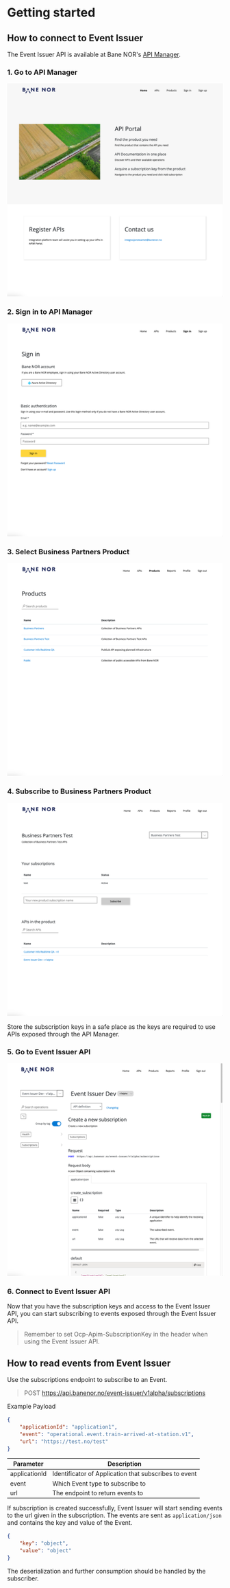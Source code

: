 # Getting started

## How to connect to Event Issuer

The Event Issuer API is available at Bane NOR's [API Manager](https://api-portal.banenor.no/).
### 1. Go to API Manager
![API Manager landing page](../img/how-to-connect-to-event-issuer/how-to-connect-to-event-issuer-1.png)
### 2. Sign in to API Manager
![API Manager login page](../img/how-to-connect-to-event-issuer/how-to-connect-to-event-issuer-2.png)
### 3. Select Business Partners Product
![API Manager products page](../img/how-to-connect-to-event-issuer/how-to-connect-to-event-issuer-3.png)
### 4. Subscribe to Business Partners Product
![API Manager business partner product page](../img/how-to-connect-to-event-issuer/how-to-connect-to-event-issuer-4.png)

Store the subscription keys in a safe place as the keys are required to use APIs exposed through the API Manager.
### 5. Go to Event Issuer API
![API Manager event issuer api page](../img/how-to-connect-to-event-issuer/how-to-connect-to-event-issuer-5.png)

### 6. Connect to Event Issuer API
Now that you have the subscription keys and access to the Event Issuer API, you can start subscribing to events exposed through the Event Issuer API.

> Remember to set Ocp-Apim-SubscriptionKey in the header when using the Event Issuer API.

## How to read events from Event Issuer

Use the subscriptions endpoint to subscribe to an Event.

> POST https://api.banenor.no/event-issuer/v1alpha/subscriptions

Example Payload

```json
{
    "applicationId": "application1",
    "event": "operational.event.train-arrived-at-station.v1",
    "url": "https://test.no/test"
}
```

| Parameter     | Description                                           |
|---------------|-------------------------------------------------------|
| applicationId | Identificator of Application that subscribes to event |
| event         | Which Event type to subscribe to                      |
| url           | The endpoint to return events to                      |

If subscription is created successfully, Event Issuer will start sending events to the url given in the subscription.
The events are sent as `application/json` and contains the key and value of the Event.

```json
{
    "key": "object",
    "value": "object"
}
```

The deserialization and further consumption should be handled by the subscriber.
